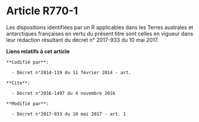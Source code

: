 # Article R770-1

Les dispositions identifiées par un R applicables dans les Terres australes et antarctiques françaises en vertu du présent
titre sont celles en vigueur dans leur rédaction résultant du décret n° 2017-933 du 10 mai 2017.

**Liens relatifs à cet article**

	**Codifié par**:

	  - Décret n°2014-119 du 11 février 2014 - art.

	**Cite**:

	  - Décret n°2016-1497 du 4 novembre 2016

	**Modifié par**:

	  - Décret n°2017-933 du 10 mai 2017 - art. 1
